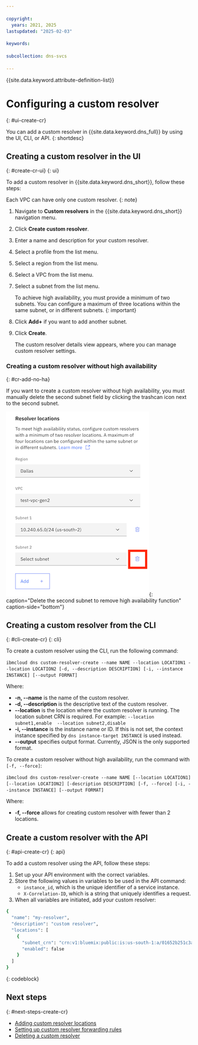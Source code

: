 ```yaml
---

copyright:
  years: 2021, 2025
lastupdated: "2025-02-03"

keywords:

subcollection: dns-svcs

---
```


{{site.data.keyword.attribute-definition-list}}

# Configuring a custom resolver
{: #ui-create-cr}

You can add a custom resolver in {{site.data.keyword.dns_full}} by using the UI, CLI, or API.
{: shortdesc}

## Creating a custom resolver in the UI
{: #create-cr-ui}
{: ui}

To add a custom resolver in {{site.data.keyword.dns_short}}, follow these steps:

   Each VPC can have only one custom resolver.
   {: note}

1. Navigate to **Custom resolvers** in the {{site.data.keyword.dns_short}} navigation menu.
1. Click **Create custom resolver**.
1. Enter a name and description for your custom resolver.
1. Select a profile from the list menu.
1. Select a region from the list menu.
1. Select a VPC from the list menu.
1. Select a subnet from the list menu.

   To achieve high availability, you must provide a minimum of two subnets. You can configure a maximum of three locations within the same subnet, or in different subnets. 
   {: important}
   
1. Click **Add+** if you want to add another subnet.
1. Click **Create**.

   The custom resolver details view appears, where you can manage custom resolver settings.

### Creating a custom resolver without high availability
{: #cr-add-no-ha}

If you want to create a custom resolver without high availability, you must manually delete the second subnet field by clicking the trashcan icon next to the second subnet. 

![Delete second subnet](images/cr-no-ha.png "Delete the second subnet by clicking trashcan icon"){: caption="Delete the second subnet to remove high availability function" caption-side="bottom"}

## Creating a custom resolver from the CLI
{: #cli-create-cr}
{: cli}

To create a custom resolver using the CLI, run the following command:

`ibmcloud dns custom-resolver-create --name NAME --location LOCATION1 --location LOCATION2 [-d, --description DESCRIPTION] [-i, --instance INSTANCE] [--output FORMAT]`

Where:

- **-n, --name** is the name of the custom resolver.
- **-d, --description** is the descriptive text of the custom resolver.
- **--location** is the location where the custom resolver is running. The location subnet CRN is required. For example: `--location subnet1,enable  --location subnet2,disable`
- **-i, --instance** is the instance name or ID. If this is not set, the context instance specified by `dns instance-target INSTANCE` is used instead.
- **--output** specifies output format. Currently, JSON is the only supported format.

To create a custom resolver without high availability, run the command with `[-f, --force]`:

`ibmcloud dns custom-resolver-create --name NAME [--location LOCATION1] [--location LOCATION2] [-description DESCRIPTION] [-f, --force] [-i, --instance INSTANCE] [--output FORMAT]`

Where: 

- **-f, --force** allows for creating custom resolver with fewer than 2 locations.


## Create a custom resolver with the API
{: #api-create-cr}
{: api}

To add a custom resolver using the API, follow these steps:

1. Set up your API environment with the correct variables.
1. Store the following values in variables to be used in the API command:
    * `instance_id`, which is the unique identifier of a service instance.
    * `X-Correlation-ID`, which is a string that uniquely identifies a request.
1. When all variables are initiated, add your custom resolver:

```sh
{
  "name": "my-resolver",
  "description": "custom resolver",
  "locations": [
    {
      "subnet_crn": "crn:v1:bluemix:public:is:us-south-1:a/01652b251c3ae2787110a995d8db0135::subnet:0716-b49ef064-0f89-4fb1-8212-135b12568f04",
      "enabled": false
    }
  ]
}
```
{: codeblock}


## Next steps
{: #next-steps-create-cr}

* [Adding custom resolver locations](/docs/dns-svcs?topic=dns-svcs-cr-res-loc-add)
* [Setting up custom resolver forwarding rules](/docs/dns-svcs?topic=dns-svcs-cr-fwd-rules-add)
* [Deleting a custom resolver](/docs/dns-svcs?topic=dns-svcs-cr-delete)
